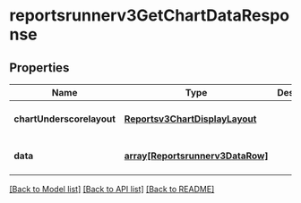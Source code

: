 # reportsrunnerv3GetChartDataResponse

## Properties
Name | Type | Description | Notes
------------ | ------------- | ------------- | -------------
**chartUnderscorelayout** | [**Reportsv3ChartDisplayLayout**](Reportsv3ChartDisplayLayout.md) |  | [optional] [default to null]
**data** | [**array[Reportsrunnerv3DataRow]**](Reportsrunnerv3DataRow.md) |  | [optional] [default to null]

[[Back to Model list]](../README.md#documentation-for-models) [[Back to API list]](../README.md#documentation-for-api-endpoints) [[Back to README]](../README.md)



